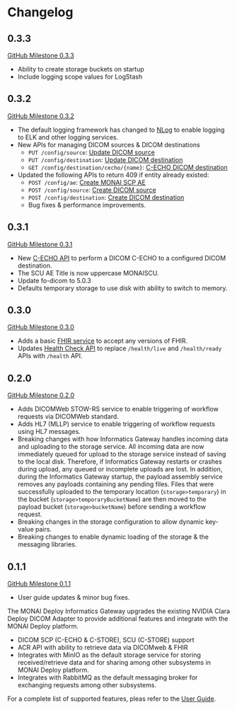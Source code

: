 <!--
  ~ Copyright 2021-2022 MONAI Consortium
  ~
  ~ Licensed under the Apache License, Version 2.0 (the "License");
  ~ you may not use this file except in compliance with the License.
  ~ You may obtain a copy of the License at
  ~
  ~ http://www.apache.org/licenses/LICENSE-2.0
  ~
  ~ Unless required by applicable law or agreed to in writing, software
  ~ distributed under the License is distributed on an "AS IS" BASIS,
  ~ WITHOUT WARRANTIES OR CONDITIONS OF ANY KIND, either express or implied.
  ~ See the License for the specific language governing permissions and
  ~ limitations under the License.
-->


# Changelog


## 0.3.3

[GitHub Milestone 0.3.3](https://github.com/Project-MONAI/monai-deploy-informatics-gateway/milestone/9)

- Ability to create storage buckets on startup
- Include logging scope values for LogStash


## 0.3.2

[GitHub Milestone 0.3.2](https://github.com/Project-MONAI/monai-deploy-informatics-gateway/milestone/8)

- The default logging framework has changed to [NLog](https://nlog-project.org/) to enable logging to ELK and other logging services.
- New APIs for managing DICOM sources & DICOM destinations
  - `PUT /config/source`: [Update DICOM source](./api/rest/config.md#put-configsource)
  - `PUT /config/destination`: [Update DICOM destination](./api/rest/config.md#put-configdestination)
  - `GET /config/destination/cecho/{name}`: [C-ECHO DICOM destination](./api/rest/config.md#get-configdestinationcechoname)
- Updated the following APIs to return 409 if entity already existed:
  - `POST /config/ae`: [Create MONAI SCP AE](./api/rest/config.md#post-configae)
  - `POST /config/source`: [Create DICOM source](./api/rest/config.md#post-configsource)
  - `POST /config/destination`: [Create DICOM destination](./api/rest/config.md#post-configdestination)
  - Bug fixes & performance improvements.

## 0.3.1

[GitHub Milestone 0.3.1](https://github.com/Project-MONAI/monai-deploy-informatics-gateway/milestone/7)

- New [C-ECHO API](api/rest/config.md) to perform a DICOM C-ECHO to a configured DICOM destination.
- The SCU AE Title is now uppercase MONAISCU.
- Update fo-dicom to 5.0.3
- Defaults temporary storage to use disk with ability to switch to memory.

## 0.3.0

[GitHub Milestone 0.3.0](https://github.com/Project-MONAI/monai-deploy-informatics-gateway/milestone/3)

- Adds a basic [FHIR service](api/rest/fhir.md) to accept any versions of FHIR.
- Updates [Health Check API](api/rest/health.md) to replace `/health/live` and `/health/ready` APIs with `/health` API.

## 0.2.0

[GitHub Milestone 0.2.0](https://github.com/Project-MONAI/monai-deploy-informatics-gateway/milestone/6)

- Adds DICOMWeb STOW-RS service to enable triggering of workflow requests via DICOMWeb standard.
- Adds HL7 (MLLP) service to enable triggering of workflow requests using HL7 messages.
- Breaking changes with how Informatics Gateway handles incoming data and uploading to the storage service.
  All incoming data are now immediately queued for upload to the storage service instead of saving to the local disk.
  Therefore, if Informatics Gateway restarts or crashes during upload, any queued or incomplete uploads are lost.
  In addition, during the Informatics Gateway startup, the payload assembly service removes any payloads containing
  any pending files. Files that were successfully uploaded to the temporary location (`storage>temporary`) in the
  bucket (`storage>temporaryBucketName`) are then moved to the payload bucket (`storage>bucketName`) before sending a workflow request.
- Breaking changes in the storage configuration to allow dynamic key-value pairs.
- Breaking changes to enable dynamic loading of the storage & the messaging libraries.

## 0.1.1

[GitHub Milestone 0.1.1](https://github.com/Project-MONAI/monai-deploy-informatics-gateway/milestone/6)

- User guide updates & minor bug fixes.

The MONAI Deploy Informatics Gateway upgrades the existing NVIDIA Clara Deploy DICOM Adapter to provide additional features and integrate with the MONAI Deploy platform.

- DICOM SCP (C-ECHO & C-STORE), SCU (C-STORE) support
- ACR API with ability to retrieve data via DICOMweb & FHIR
- Integrates with MinIO as the default storage service for storing received/retrieve data and for sharing among other subsystems in MONAI Deploy platform.
- Integrates with RabbitMQ as the default messaging broker for exchanging requests among other subsystems.


For a complete list of supported features, pleas refer to the [User Guide](./index.md).

